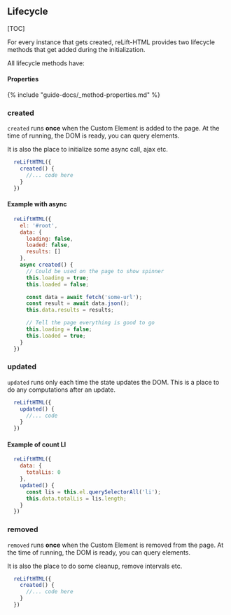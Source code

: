 
## Lifecycle

[TOC]

For every instance that gets created, reLift-HTML provides two lifecycle methods that get added during the initialization.

All lifecycle methods have:

#### Properties

{% include "guide-docs/_method-properties.md" %}

### created

`created` runs **once** when the Custom Element is added to the page. At the time of running, the DOM is ready, you can query elements. 

It is also the place to initialize some async call, ajax etc.

```js
  reLiftHTML({
    created() {
      //... code here
    }
  })
```

#### Example with async

```js
  reLiftHTML({
    el: '#root',
    data: {
      loading: false,
      loaded: false,
      results: []
    },
    async created() {
      // Could be used on the page to show spinner
      this.loading = true;
      this.loaded = false;

      const data = await fetch('some-url');
      const result = await data.json();
      this.data.results = results;

      // Tell the page everything is good to go
      this.loading = false;
      this.loaded = true;      
    }
  })
```

### updated

`updated` runs only each time the state updates the DOM. This is a place to do any computations after an update.

```js
  reLiftHTML({
    updated() {
      //... code 
    }
  })
```

#### Example of count LI

```js
  reLiftHTML({
    data: {
      totalLis: 0
    },
    updated() {
      const lis = this.el.querySelectorAll('li');
      this.data.totalLis = lis.length;
    }
  })
```

### removed

`removed` runs **once** when the Custom Element is removed from the page. At the time of running, the DOM is ready, you can query elements. 

It is also the place to do some cleanup, remove intervals etc.

```js
  reLiftHTML({
    created() {
      //... code here
    }
  })
```